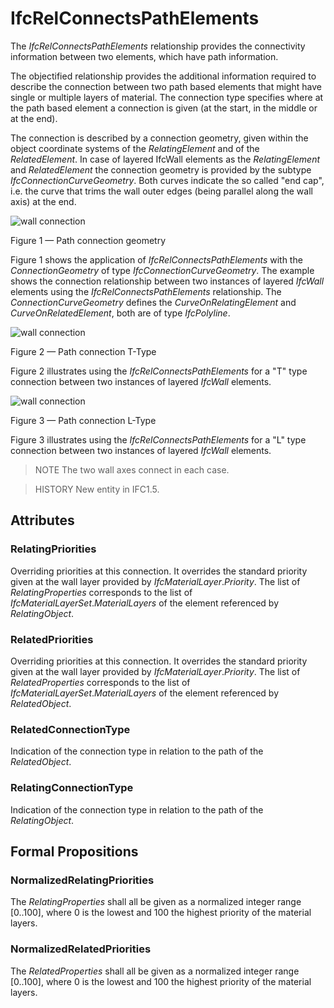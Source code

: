 # IfcRelConnectsPathElements

The _IfcRelConnectsPathElements_ relationship provides the connectivity information between two elements, which have path information.<!-- end of definition -->

The objectified relationship provides the additional information required to describe the connection between two path based elements that might have single or multiple layers of material. The connection type specifies where at the path based element a connection is given (at the start, in the middle or at the end).

The connection is described by a connection geometry, given within the object coordinate systems of the _RelatingElement_ and of the _RelatedElement_. In case of layered IfcWall elements as the _RelatingElement_ and _RelatedElement_ the connection geometry is provided by the subtype _IfcConnectionCurveGeometry_. Both curves indicate the so called "end cap", i.e. the curve that trims the wall outer edges (being parallel along the wall axis) at the end.



![wall connection](../../../../figures/ifcrelconnectspathelements-fig1.png)

Figure 1 — Path connection geometry

Figure 1 shows the application of _IfcRelConnectsPathElements_ with the _ConnectionGeometry_ of type  _IfcConnectionCurveGeometry_. The example shows the connection relationship between two instances of layered _IfcWall_ elements using the _IfcRelConnectsPathElements_ relationship. The _ConnectionCurveGeometry_ defines the _CurveOnRelatingElement_ and _CurveOnRelatedElement_, both are of type _IfcPolyline_.

![wall connection](../../../../figures/ifcrelconnectspathelements-fig2.png)

Figure 2 — Path connection T-Type

Figure 2 illustrates using the _IfcRelConnectsPathElements_ for a "T" type connection between two instances of layered _IfcWall_ elements.

![wall connection](../../../../figures/ifcrelconnectspathelements-fig3.png)

Figure 3 — Path connection L-Type

Figure 3 illustrates using the _IfcRelConnectsPathElements_ for a "L" type connection between two instances of layered _IfcWall_ elements.

> NOTE  The two wall axes connect in each case.

> HISTORY  New entity in IFC1.5.

## Attributes

### RelatingPriorities
Overriding priorities at this connection. It overrides the standard priority given at the wall layer provided by _IfcMaterialLayer_._Priority_. The list of _RelatingProperties_ corresponds to the list of _IfcMaterialLayerSet_._MaterialLayers_ of the element referenced by _RelatingObject_.

### RelatedPriorities
Overriding priorities at this connection. It overrides the standard priority given at the wall layer provided by _IfcMaterialLayer_._Priority_. The list of _RelatedProperties_ corresponds to the list of _IfcMaterialLayerSet_._MaterialLayers_ of the element referenced by _RelatedObject_.

### RelatedConnectionType
Indication of the connection type in relation to the path of the _RelatedObject_.

### RelatingConnectionType
Indication of the connection type in relation to the path of the _RelatingObject_.

## Formal Propositions

### NormalizedRelatingPriorities
The _RelatingProperties_ shall all be given as a normalized integer range [0..100], where 0 is the lowest and 100 the highest priority of the material layers.

### NormalizedRelatedPriorities
The _RelatedProperties_ shall all be given as a normalized integer range [0..100], where 0 is the lowest and 100 the highest priority of the material layers.
